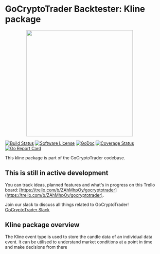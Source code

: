 # GoCryptoTrader Backtester: Kline package

<img src="/backtester/common/backtester.png?raw=true" width="350px" height="350px" hspace="70">


[![Build Status](https://github.com/thrasher-corp/gocryptotrader/actions/workflows/tests.yml/badge.svg?branch=master)](https://github.com/thrasher-corp/gocryptotrader/actions/workflows/tests.yml)
[![Software License](https://img.shields.io/badge/License-MIT-orange.svg?style=flat-square)](https://github.com/thrasher-corp/gocryptotrader/blob/master/LICENSE)
[![GoDoc](https://godoc.org/github.com/thrasher-corp/gocryptotrader?status.svg)](https://godoc.org/github.com/thrasher-corp/gocryptotrader/backtester/eventtypes/kline)
[![Coverage Status](http://codecov.io/github/thrasher-corp/gocryptotrader/coverage.svg?branch=master)](http://codecov.io/github/thrasher-corp/gocryptotrader?branch=master)
[![Go Report Card](https://goreportcard.com/badge/github.com/thrasher-corp/gocryptotrader)](https://goreportcard.com/report/github.com/thrasher-corp/gocryptotrader)


This kline package is part of the GoCryptoTrader codebase.

## This is still in active development

You can track ideas, planned features and what's in progress on this Trello board: [https://trello.com/b/ZAhMhpOy/gocryptotrader](https://trello.com/b/ZAhMhpOy/gocryptotrader).

Join our slack to discuss all things related to GoCryptoTrader! [GoCryptoTrader Slack](https://join.slack.com/t/gocryptotrader/shared_invite/enQtNTQ5NDAxMjA2Mjc5LTc5ZDE1ZTNiOGM3ZGMyMmY1NTAxYWZhODE0MWM5N2JlZDk1NDU0YTViYzk4NTk3OTRiMDQzNGQ1YTc4YmRlMTk)

## Kline package overview

The Kline event type is used to store the candle data of an individual data event. It can be utilised to understand market conditions at a point in time and make decisions from there


